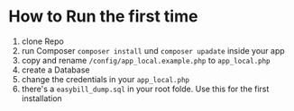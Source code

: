 # How to Run the first time
1. clone Repo
2. run Composer `composer install` und `composer upadate` inside your app
3. copy and rename `/config/app_local.example.php` to  `app_local.php`
4. create a Database
5. change the credentials in your `app_local.php`
6. there's a `easybill_dump.sql` in your root folde. Use this for the first installation
